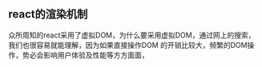 ## react的渲染机制

众所周知的react采用了虚拟DOM，为什么要采用虚拟DOM，通过网上的搜索，我们也很容易就能理解，因为如果直接操作DOM 的开销比较大，频繁的DOM操作，势必会影响用户体验及性能等方方面面，